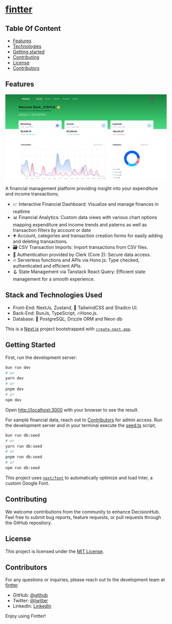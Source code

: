 # [fintter](https://fintter.vercel.app/)

## Table Of Content

   - [Features](#Features)
   - [Technologies](#Stack-and-Technologies-Used)
   - [Getting started](#Getting-Started)
   - [Contributing](#Contributing)
   - [License](#License)
   - [Contributors](#Contributors)


 ## Features
![Image1](https://github.com/RafasGit/fintter/blob/main/public/fintterhome.png)

 A financial management platform providing insight into your expenditure and income transactions;


- 📈 Interactive Financial Dashboard: Visualize and manage finances in realtime
- 📊 Financial Analytics: Custom data views with various chart options mapping expenditure and income trends and paterns as well as transaction filters by account or date
- ➕ Account, categories and transaction creation forms for easily adding and deleting transactions. 
- 🗃️ CSV Transaction Imports: Import transactions from CSV files.
- 🔐 Authentication provided by Clerk (Core 2): Secure data access.
- 🔥 Serverless functions and APIs via Hono.js: Type checked, authenticated and efficient APIs.
- 🪝 State Management via Tanstack React Query: Efficient state management for a smooth experience.

 ## Stack and Technologies Used
   - Front-End: NextJs, Zustand, 🎨 TailwindCSS and Shadcn UI.
   - Back-End:  BunJs, TypeScript, 🔥Hono.js. 
   - Database: 💾 PostgreSQL, Drizzle ORM and Neon db

This is a [Next.js](https://nextjs.org/) project bootstrapped with [`create-next-app`](https://github.com/vercel/next.js/tree/canary/packages/create-next-app).

## Getting Started

First, run the development server:

```bash
bun run dev
# or
yarn dev
# or
pnpm dev
# or
npm dev
```

Open [http://localhost:3000](http://localhost:3000) with your browser to see the result.

For sample financial data, reach out to [Contributors](#Contributors) for admin access. Run the development server and in your terminal execute the [seed.ts](https://github.com/RafasGit/fintter/blob/main/script/seed.ts) script;

```bash
bun run db:seed
# or
yarn run db:seed
# or
pnpm run db:seed
# or
npm run db:seed
```



This project uses [`next/font`](https://nextjs.org/docs/basic-features/font-optimization) to automatically optimize and load Inter, a custom Google Font.

## Contributing

We welcome contributions from the community to enhance DecisionHub. Feel free to submit bug reports, feature requests, or pull requests through the GitHub repository.

## License

This project is licensed under the [MIT License](https://opensource.org/licenses/MIT).


## Contributors

For any questions or inquiries, please reach out to the development team at [fintter](mailto:joshraphael424@gmail.com)
  
   - GitHub: [@github](https://github.com/RafasGit)
   - Twitter: [@twitter](https://x.com/rafa_codes22)
   - LinkedIn: [LinkedIn](https://www.linkedin.com/in/joshua-ng-ang-a-13158120a)
 
 Enjoy using Fintter!

